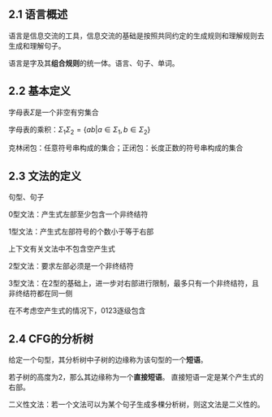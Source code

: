 ## 2.1 语言概述

语言是信息交流的工具，信息交流的基础是按照共同约定的生成规则和理解规则去生成和理解句子。

语言是字及其**组合规则**的统一体。语言、句子、单词。

## 2.2 基本定义

字母表$\Sigma$是一个非空有穷集合

字母表的乘积：$\Sigma_1\Sigma_2=\{ab|a\in \Sigma_1, b\in\Sigma_2\}$

克林闭包：任意符号串构成的集合；正闭包：长度正数的符号串构成的集合

## 2.3 文法的定义

句型、句子

0型文法：产生式左部至少包含一个非终结符

1型文法：产生式左部符号的个数小于等于右部

上下文有关文法中不包含空产生式

2型文法：要求左部必须是一个非终结符

3型文法：在2型的基础上，进一步对右部进行限制，最多只有一个非终结符，且非终结符都在同一侧

在不考虑空产生式的情况下，0123逐级包含

## 2.4 CFG的分析树

给定一个句型，其分析树中子树的边缘称为该句型的一个**短语**。

若子树的高度为2，那么其边缘称为一个**直接短语**。
直接短语一定是某个产生式的右部。

二义性文法：若一个文法可以为某个句子生成多棵分析树，则这文法是二义性的。